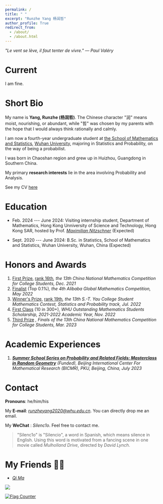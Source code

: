```yaml
---
permalink: /
title: " "
excerpt: "Runzhe Yang 杨润哲"
author_profile: True
redirect_from: 
  - /about/
  - /about.html
---
```


*"Le vent se lève, il faut tenter de vivre." ― Paul Valéry*

Current
===

I am fine.

Short Bio
===

My name is **Yang, Runzhe (杨润哲)**. The Chinese character "润" means moist, nourishing, or abundant, while "哲" was chosen by my parents with the hope that I would always think rationally and calmly.

I am now a fourth-year undergraduate student at [the School of Mathematics and Statistics](http://maths.whu.edu.cn/Englishversion/), [Wuhan University](https://en.whu.edu.cn/), majoring in Statistics and Probability, on the way of being a probabilist.

I was born in Chaoshan region and grew up in Huizhou, Guangdong in Southern China.

My primary **research interests** lie in the area involving Probability and Analysis.

See my CV [here](../files/cv.pdf)

Education
===

* Feb. 2024 --- June 2024: Visiting internship student, Department of Mathematics, Hong Kong Unniversity of Science and Technology, Hong Kong SAR, hosted by Prof. [*Maximilian Nitzschner*](https://cims.nyu.edu/~mn2977/) (Expected)

* Sept. 2020 --- June 2024: B.Sc. in Statistics, School of Mathematics and Statistics, Wuhan University, Wuhan, China (Expected)

Honors and Awards
===

1. [First Prize](../files/awards/CMC.jpg), [rank 16th](../files/awards/cmcrank.pdf)*, the 13th China National Mathematics Competition for College Students, Dec. 2021*
2. [Finalist](https://damo.alibaba.com/events/142) (Top 0.1%)*, the 4th Alibaba Global Mathematics Competition, May 2022*
3. [Winner's Prize](../files/awards/Yau-contest.jpg), [rank 19th](http://yau-contest.com/uploads/file/20220804/20220804000607_65581.pdf)*, the 13th S.-T. Yau College Student Mathematics Contest, Statistics and Probability track, Jul. 2022*
4. [First Class](http://maths.whu.edu.cn/info/1197/18654.htm) (10 in 300+)*, WHU Outstanding Mathematics Students Scholarship, 2021-2022 Academic Year, Nov. 2022*
5. [Third Prize](../files/awards/CMC2.jpg) *, Finals of the 13th China National Mathematics Competition for College Students, Mar. 2023*


Academic Experiences
===

1. ***[Summer School Series on Probability and Related Fields: Masterclass in Random Geometry](https://bicmr.pku.edu.cn/content/show/17-2928.html)** (Funded), Beijing International Center For Mathematical Research
(BICMR), PKU, Beijing, China, July 2023*   

Contact
===

**Pronouns**: he/him/his

My **E-mail**: *runzheyang2020@whu.edu.cn*. You can directly drop me an email. 

My **WeChat** : *Silenc1o*. Feel free to contact me.
>"Silenc1o" is "Silencio", a word in Spanish, which means silence in English. Using this word is motivated from a fancing scene in one movie called *Mulholland Drive*, directed by *David Lynch*.


My Friends 💃🏻 
===

* *[Qi Ma](https://maqi-math.github.io/)*

<a href='https://clustrmaps.com/site/1bvf5'  title='Visit tracker'><img src='//clustrmaps.com/map_v2.png?cl=ffffff&w=70&t=n&d=RjSLE6Qs1sYxpYNHy1GLYhM5L0JIdHwXcQNSgaPTNRg&co=ffffff'/></a>




<a href="https://info.flagcounter.com/NYhr"><img src="https://s01.flagcounter.com/map/NYhr/size_m/txt_000000/border_0F0E0F/pageviews_1/viewers_0/flags_0/" alt="Flag Counter" border="0"></a>
